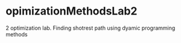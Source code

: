 # opimizationMethodsLab2
2 optimization lab. Finding shotrest path using dyamic programming methods 
